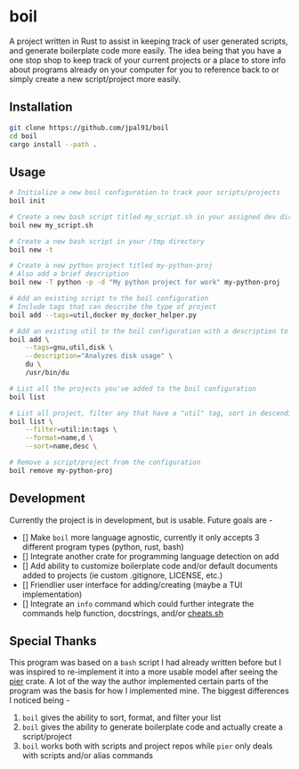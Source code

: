 # boil

A project written in Rust to assist in keeping track of user generated scripts, and generate boilerplate code more easily. The idea being that you have a one stop shop to keep track of your current projects or a place to store info about programs already on your computer for you to reference back to or simply create a new script/project more easily.

## Installation
```bash
git clone https://github.com/jpal91/boil
cd boil
cargo install --path .
```

## Usage
```bash
# Initialize a new boil configuration to track your scripts/projects
boil init

# Create a new bash script titled my_script.sh in your assigned dev directory (can be configured)
boil new my_script.sh

# Create a new bash script in your /tmp directory
boil new -t

# Create a new python project titled my-python-proj
# Also add a brief description
boil new -T python -p -d "My python project for work" my-python-proj

# Add an existing script to the boil configuration
# Include tags that can describe the type of project
boil add --tags=util,docker my_docker_helper.py

# Add an existing util to the boil configuration with a description to remind you of what it does
boil add \
    --tags=gnu,util,disk \
    --description="Analyzes disk usage" \
    du \
    /usr/bin/du

# List all the projects you've added to the boil configuration
boil list

# List all project, filter any that have a "util" tag, sort in descending order, only show name and description
boil list \
    --filter=util:in:tags \
    --format=name,d \
    --sort=name,desc \

# Remove a script/project from the configuration
boil remove my-python-proj
```

## Development

Currently the project is in development, but is usable. Future goals are -

- [] Make `boil` more language agnostic, currently it only accepts 3 different program types (python, rust, bash)
- [] Integrate another crate for programming language detection on add
- [] Add ability to customize boilerplate code and/or default documents added to projects (ie custom .gitignore, LICENSE, etc.)
- [] Friendlier user interface for adding/creating (maybe a TUI implementation)
- [] Integrate an `info` command which could further integrate the commands help function, docstrings, and/or [cheats.sh](https://github.com/chubin/cheat.sh)

## Special Thanks

This program was based on a `bash` script I had already written before but I was inspired to re-implement it into a more usable model after seeing the [pier](https://github.com/pier-cli/pier) crate. A lot of the way the author implemented certain parts of the program was the basis for how I implemented mine. The biggest differences I noticed being -

1. `boil` gives the ability to sort, format, and filter your list
2. `boil` gives the ability to generate boilerplate code and actually create a script/project
3. `boil` works both with scripts and project repos while `pier` only deals with scripts and/or alias commands
